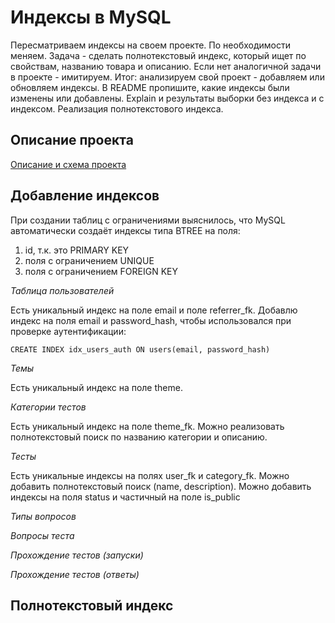 # Индексы в MySQL

Пересматриваем индексы на своем проекте. По необходимости меняем.
Задача - сделать полнотекстовый индекс, который ищет по свойствам, названию товара и описанию. 
Если нет аналогичной задачи в проекте - имитируем.
Итог: анализируем свой проект - добавляем или обновляем индексы.
В README пропишите, какие индексы были изменены или добавлены.
Explain и результаты выборки без индекса и с индексом.
Реализация полнотекстового индекса.

## Описание проекта

[Описание и схема проекта](22_task_new.md)

## Добавление индексов

При создании таблиц с ограничениями выяснилось, что MySQL автоматически создаёт индексы типа BTREE на поля:
1. id, т.к. это PRIMARY KEY
1. поля с ограничением UNIQUE
1. поля с ограничением FOREIGN KEY

*Таблица пользователей*

Есть уникальный индекс на поле email и поле referrer_fk.
Добавлю индекс на поля email и password_hash, чтобы использовался при проверке аутентификации:

`CREATE INDEX idx_users_auth ON users(email, password_hash)`

*Темы*

Есть уникальный индекс на поле theme.

*Категории тестов*

Есть уникальный индекс на поле theme_fk.
Можно реализовать полнотекстовый поиск по названию категории и описанию.

*Тесты*

Есть уникальные индексы на полях user_fk и category_fk.
Можно добавить полнотекстовый поиск (name, description).
Можно добавить индексы на поля status и частичный на поле is_public

*Типы вопросов*



*Вопросы теста*



*Прохождение тестов (запуски)*



*Прохождение тестов (ответы)*



## Полнотекстовый индекс

